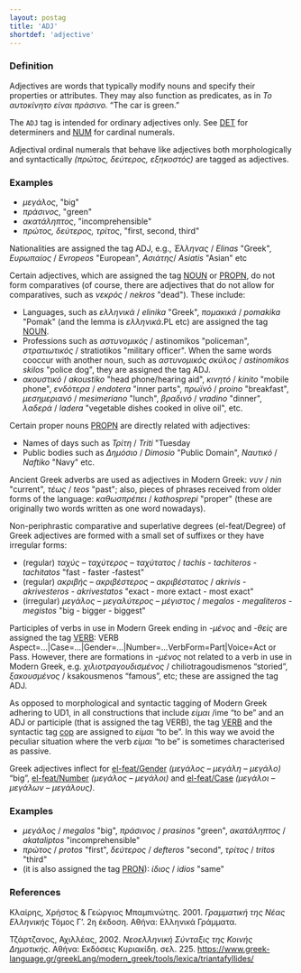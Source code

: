 ```yaml
---
layout: postag
title: 'ADJ'
shortdef: 'adjective'
---
```


### Definition 

Adjectives are words that typically modify nouns and specify their
properties or attributes. They may also function as predicates, as in
_Το αυτοκίνητο είναι πράσινο._ “The car is green.”

The `ADJ` tag is intended for ordinary adjectives only. See [DET]()
for determiners and [NUM]() for cardinal numerals.


Αdjectival ordinal numerals that behave like adjectives both morphologically and syntactically _(πρώτος, δεύτερος, 
εξηκοστός)_ are tagged as adjectives.


### Examples

- _μεγάλος_, "big"
- _πράσινος_, "green"
- _ακατάληπτος_, "incomprehensible"
- _πρώτος, δεύτερος, τρίτος_, "first, second, third"


Nationalities are assigned the tag ADJ, e.g., _Έλληνας_ / *Elinas*  "Greek", _Ευρωπαίος_ / *Evropeos* "European", _Ασιάτης_/ *Asiatis* "Asian" etc

Certain adjectives, which are assigned the tag [NOUN]() or [PROPN](), do not form comparatives (of course, there are adjectives that do not allow for comparatives, such as *νεκρός* / *nekros* "dead"). These include:
-	Languages, such as *ελληνικά* / *elinika* "Greek", *πομακικά* / *pomakika* "Pomak" (and the lemma is *ελληνικά*.PL etc) are assigned the tag [NOUN]().
-	Professions such as *αστυνομικός* / astinomikos "policeman", *στρατιωτικός* / stratiotikos "military officer". When the same words cooccur with another noun, such as *αστυνομικός σκύλος* / *astinomikos skilos* "police dog", they are assigned the tag ADJ.
-	*ακουστικό* / *akoustiko* "head phone/hearing aid", *κινητό* / *kinito* "mobile phone", *ενδότερα* / *endotera* "inner parts", *πρωϊνό* / *proino* "breakfast", *μεσημεριανό* / *mesimeriano* "lunch", *βραδινό* / *vradino* "dinner", *λαδερά* / *ladera* "vegetable dishes cooked in olive oil", etc.

Certain proper nouns [PROPN]() are directly related with adjectives:
-	Names of days such as *Τρίτη* / *Triti* "Tuesday
-	Public bodies such as *Δημόσιο* / *Dimosio* "Public Domain", *Ναυτικό* / *Naftiko* "Navy" etc.
	
Ancient Greek adverbs are used as adjectives in Modern Greek: *νυν* / *nin* "current", *τέως* / *teos* "past"; also, pieces of phrases received from older forms of the language: *καθωσπρέπει* / *kathosprepi* "proper" (these are originally two words written as one word nowadays).

Non-periphrastic comparative and superlative degrees (el-feat/Degree) of Greek adjectives are formed with a small set of suffixes or they have irregular forms:
-	(regular) *ταχύς – ταχύτερος – ταχύτατος* / *tachis - tachiteros - tachitatos* "fast - faster -fastest"
-	(regular) *ακριβής – ακριβέστερος – ακριβέστατος* / *akrivis - akrivesteros - akrivestatos* "exact - more extact - most exact"
-	(irregular) *μεγάλος – μεγαλύτερος – μέγιστος* / *megalos - megaliteros - megistos* "big - bigger - biggest"

Participles of verbs in use in Modern Greek ending in *-μένος*  and *-θείς* are assigned the tag [VERB](): VERB Aspect=...|Case=...|Gender=...|Number=...VerbForm=Part|Voice=Αct or Pass. 
Ηowever, there are formations in *-μένος* not related to a verb in use in Modern Greek, e.g. *χιλιοτραγουδισμένος* / chiliotragoudismenos “storied”, *ξακουσμένος* / ksakousmenos “famous”, etc; these are assigned the  tag ADJ.  


As opposed to morphological and syntactic tagging of Modern Greek adhering to UD1, in all constructions that include *είμαι* /ime “to be”  and an ADJ or participle (that is assigned the tag VERB), the tag [VERB]() and the syntactic tag [cop]() are assigned to *είμαι*  “to be”. 
In this way we avoid the peculiar situation where the verb *είμαι*  “to be” is sometimes characterised as passive. 



Greek adjectives inflect for
[el-feat/Gender]() _(μεγάλος – μεγάλη – μεγάλο)_ “big”,
[el-feat/Number]() _(μεγάλος – μεγάλοι)_ and
[el-feat/Case]() _(μεγάλοι – μεγάλων – μεγάλους)_.


### Examples

*	*μεγάλος* / *megalos* "big", *πράσινος* / *prasinos* "green", *ακατάληπτος* / *akataliptos* "incomprehensible"
*	*πρώτος* / *protos* "first", *δεύτερος* / *defteros* "second", *τρίτος* / *tritos*  "third"
*	(it is also assigned the tag [PRON]()):  *ίδιος* / *idios* "same"


### References

Κλαίρης, Χρήστος  & Γεώργιος Μπαμπινώτης. 2001. *Γραμματική της Νέας Ελληνικής* Τόμος Γ’. 2η έκδοση. Αθήνα: Ελληνικά Γράμματα. 

Τζάρτζανος, Αχιλλέας, 2002. *Νεοελληνική Σύνταξις της Κοινής Δημοτικής*. Αθήνα: Εκδόσεις Κυριακίδη. σελ. 225.
https://www.greek-language.gr/greekLang/modern_greek/tools/lexica/triantafyllides/



<!-- Interlanguage links updated St lis 3 20:58:06 CET 2021 -->
